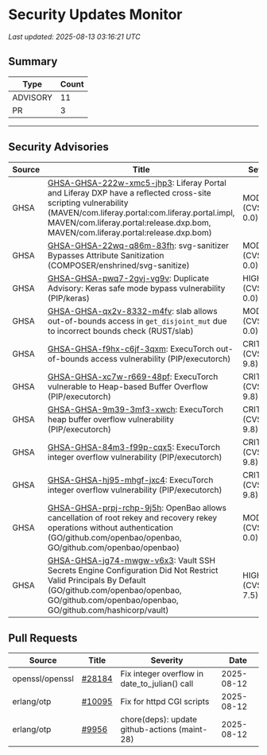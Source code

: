 # Security Updates Monitor

*Last updated: 2025-08-13 03:16:21 UTC*

## Summary
| Type | Count |
|------|-------|
| ADVISORY | 11 |
| PR | 3 |

---

## Security Advisories

| Source | Title | Severity | Date |
|--------|-------|----------|------|
| GHSA | [GHSA-GHSA-222w-xmc5-jhp3](https://github.com/advisories/GHSA-222w-xmc5-jhp3): Liferay Portal and Liferay DXP have a reflected cross-site scripting vulnerability (MAVEN/com.liferay.portal:com.liferay.portal.impl, MAVEN/com.liferay.portal:release.dxp.bom, MAVEN/com.liferay.portal:release.dxp.bom) | MODERATE (CVSS: 0.0) | 2025-08-12 |
| GHSA | [GHSA-GHSA-22wq-q86m-83fh](https://github.com/advisories/GHSA-22wq-q86m-83fh): svg-sanitizer Bypasses Attribute Sanitization (COMPOSER/enshrined/svg-sanitize) | MODERATE (CVSS: 0.0) | 2025-08-12 |
| GHSA | [GHSA-GHSA-pwq7-2gvj-vg9v](https://github.com/advisories/GHSA-pwq7-2gvj-vg9v): Duplicate Advisory: Keras safe mode bypass vulnerability (PIP/keras) | HIGH (CVSS: 0.0) | 2025-08-11 |
| GHSA | [GHSA-GHSA-qx2v-8332-m4fv](https://github.com/advisories/GHSA-qx2v-8332-m4fv): slab allows out-of-bounds access in `get_disjoint_mut` due to incorrect bounds check (RUST/slab) | MODERATE (CVSS: 0.0) | 2025-08-11 |
| GHSA | [GHSA-GHSA-f9hx-c6jf-3qxm](https://github.com/advisories/GHSA-f9hx-c6jf-3qxm): ExecuTorch out-of-bounds access vulnerability (PIP/executorch) | CRITICAL (CVSS: 9.8) | 2025-08-08 |
| GHSA | [GHSA-GHSA-xc7w-r669-48pf](https://github.com/advisories/GHSA-xc7w-r669-48pf): ExecuTorch vulnerable to Heap-based Buffer Overflow (PIP/executorch) | CRITICAL (CVSS: 9.8) | 2025-08-08 |
| GHSA | [GHSA-GHSA-9m39-3mf3-xwch](https://github.com/advisories/GHSA-9m39-3mf3-xwch): ExecuTorch heap buffer overflow vulnerability (PIP/executorch) | CRITICAL (CVSS: 9.8) | 2025-08-08 |
| GHSA | [GHSA-GHSA-84m3-f99p-cqx5](https://github.com/advisories/GHSA-84m3-f99p-cqx5): ExecuTorch integer overflow vulnerability (PIP/executorch) | CRITICAL (CVSS: 9.8) | 2025-08-08 |
| GHSA | [GHSA-GHSA-hj95-mhgf-jxc4](https://github.com/advisories/GHSA-hj95-mhgf-jxc4): ExecuTorch integer overflow vulnerability (PIP/executorch) | CRITICAL (CVSS: 9.8) | 2025-08-08 |
| GHSA | [GHSA-GHSA-prpj-rchp-9j5h](https://github.com/advisories/GHSA-prpj-rchp-9j5h): OpenBao allows cancellation of root rekey and recovery rekey operations without authentication (GO/github.com/openbao/openbao, GO/github.com/openbao/openbao) | MODERATE (CVSS: 0.0) | 2025-06-26 |
| GHSA | [GHSA-GHSA-jg74-mwgw-v6x3](https://github.com/advisories/GHSA-jg74-mwgw-v6x3): Vault SSH Secrets Engine Configuration Did Not Restrict Valid Principals By Default (GO/github.com/openbao/openbao, GO/github.com/openbao/openbao, GO/github.com/hashicorp/vault) | HIGH (CVSS: 7.5) | 2024-09-26 |

## Pull Requests

| Source | Title | Severity | Date |
|--------|-------|----------|------|
| openssl/openssl | [#28184](https://github.com/openssl/openssl/pull/28184) | Fix integer overflow in date_to_julian() call | 2025-08-12 |
| erlang/otp | [#10095](https://github.com/erlang/otp/pull/10095) | Fix for httpd CGI scripts | 2025-08-12 |
| erlang/otp | [#9956](https://github.com/erlang/otp/pull/9956) | chore(deps): update github-actions (maint-28) | 2025-08-12 |

